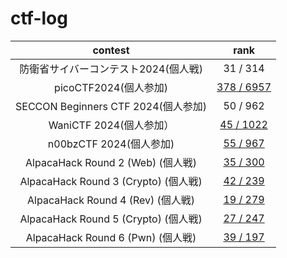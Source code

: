 # ctf-log

|contest|rank|
|:--:|:--:|
|防衛省サイバーコンテスト2024(個人戦)|31 / 314|
|picoCTF2024(個人参加)|[378 / 6957](https://play.picoctf.org/events/73/scoreboards)|
|SECCON Beginners CTF 2024(個人参加)|50 / 962|
|WaniCTF 2024(個人参加）|[45 / 1022](https://wanictf.org/2024/)|
|n00bzCTF 2024(個人参加)|[55 / 967](https://ctftime.org/event/2378)|
|AlpacaHack Round 2 (Web) (個人戦)|[35 / 300](https://alpacahack.com/ctfs/round-2/scoreboard)|
|AlpacaHack Round 3 (Crypto) (個人戦)|[42 / 239](https://alpacahack.com/ctfs/round-3/scoreboard)|
|AlpacaHack Round 4 (Rev) (個人戦)|[19 / 279](https://alpacahack.com/ctfs/round-4/scoreboard)|
|AlpacaHack Round 5 (Crypto) (個人戦)|[27 / 247](https://alpacahack.com/ctfs/round-5/scoreboard)|
|AlpacaHack Round 6 (Pwn) (個人戦)|[39 / 197](https://alpacahack.com/ctfs/round-6/scoreboard)|
